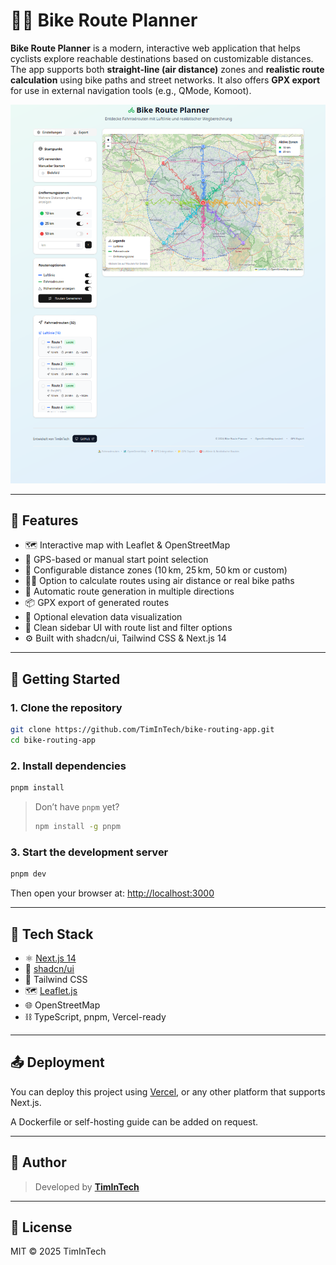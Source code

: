 
# 🚴‍♂️ Bike Route Planner

**Bike Route Planner** is a modern, interactive web application that helps cyclists explore reachable destinations based on customizable distances. The app supports both **straight-line (air distance)** zones and **realistic route calculation** using bike paths and street networks. It also offers **GPX export** for use in external navigation tools (e.g., QMode, Komoot).

![App Preview](./preview.png)

---

## 🌟 Features

- 🗺️ Interactive map with Leaflet & OpenStreetMap
- 📍 GPS-based or manual start point selection
- 📏 Configurable distance zones (10 km, 25 km, 50 km or custom)
- 🚴‍♀️ Option to calculate routes using air distance or real bike paths
- 🧭 Automatic route generation in multiple directions
- 📦 GPX export of generated routes
- 🗻 Optional elevation data visualization
- 🧩 Clean sidebar UI with route list and filter options
- ⚙️ Built with shadcn/ui, Tailwind CSS & Next.js 14

---

## 🚀 Getting Started

### 1. Clone the repository

```bash
git clone https://github.com/TimInTech/bike-routing-app.git
cd bike-routing-app
````

### 2. Install dependencies

```bash
pnpm install
```

> Don’t have `pnpm` yet?
>
> ```bash
> npm install -g pnpm
> ```

### 3. Start the development server

```bash
pnpm dev
```

Then open your browser at:
[http://localhost:3000](http://localhost:3000)

---

## 🧱 Tech Stack

* ⚛️ [Next.js 14](https://nextjs.org/)
* 🧩 [shadcn/ui](https://ui.shadcn.com/)
* 🎨 Tailwind CSS
* 🗺️ [Leaflet.js](https://leafletjs.com/)
* 🌐 OpenStreetMap
* ⛓️ TypeScript, pnpm, Vercel-ready

---

## 📤 Deployment

You can deploy this project using [Vercel](https://vercel.com), or any other platform that supports Next.js.

A Dockerfile or self-hosting guide can be added on request.

---

## 👤 Author

> Developed by [**TimInTech**](https://github.com/TimInTech)

---

## 📄 License

MIT © 2025 TimInTech

